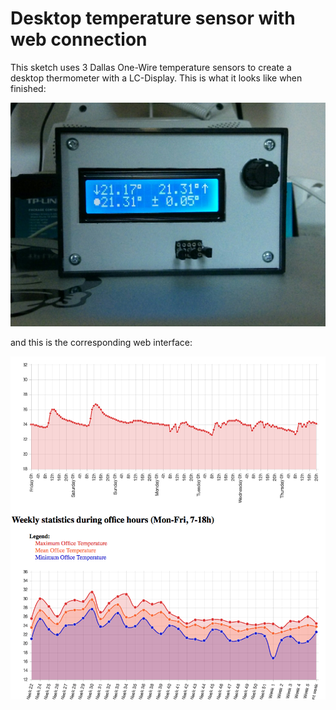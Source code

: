 # Desktop temperature sensor with web connection

This sketch uses 3 Dallas One-Wire temperature sensors to create a desktop thermometer with a LC-Display. This is what it looks like when finished:

<img src="https://github.com/reini1305/arduino_temperature/raw/master/finished.jpg"></img>

and this is the corresponding web interface:

<img src="https://github.com/reini1305/arduino_temperature/raw/master/web.png"></img>
